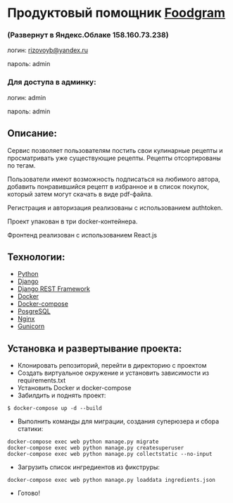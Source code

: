 # Продуктовый помощник [Foodgram](http://158.160.73.238/) 

### (Развернут в Яндекс.Облаке 158.160.73.238)
логин: rizovoyb@yandex.ru

пароль: admin

### Для доступа в админку:

логин: admin

пароль: admin

## Описание:
Сервис позволяет пользователям постить свои кулинарные рецепты
и просматривать уже существующие рецепты. Рецепты отсортированы по тегам.

 Пользователи имеют возможность
подписаться на любимого автора, добавить понравившийся рецепт в избранное
и в список покупок, который затем могут скачать в виде pdf-файла.

Регистрация и авторизация реализованы с использованием authtoken. 

Проект упакован в три docker-контейнера.

Фронтенд реализован с использованием React.js
## Технологии:
- [Python](https://www.python.org)
- [Django](https://www.djangoproject.com/)
- [Django REST Framework](https://www.django-rest-framework.org)
- [Docker](https://www.docker.com)
- [Docker-compose](https://docs.docker.com/compose/)
- [PosgreSQL](https://www.postgresql.org)
- [Nginx](https://nginx.org/)
- [Gunicorn](https://gunicorn.org)

## Установка и развертывание проекта:
- Клонировать репозиторий, перейти в директорию с проектом
- Создать виртуальное окружение и установить зависимости из requirements.txt
- Установить Docker и docker-compose
- Забилдить и поднять проект:
```
$ docker-compose up -d --build 
```
- Выполнить команды для миграции, создания суперюзера и сбора статики:
```
docker-compose exec web python manage.py migrate
docker-compose exec web python manage.py createsuperuser
docker-compose exec web python manage.py collectstatic --no-input
```
- Загрузить список ингредиентов из фикструры:
```
docker-compose exec web python manage.py loaddata ingredients.json
```
- Готово!

